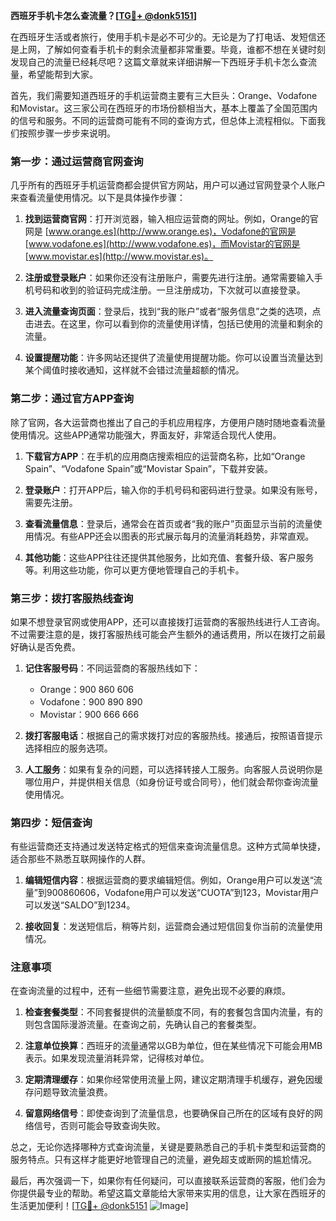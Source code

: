 **西班牙手机卡怎么查流量？[[TG💪+ @donk5151](https://t.me/s/donk5151)]**

在西班牙生活或者旅行，使用手机卡是必不可少的。无论是为了打电话、发短信还是上网，了解如何查看手机卡的剩余流量都非常重要。毕竟，谁都不想在关键时刻发现自己的流量已经耗尽吧？这篇文章就来详细讲解一下西班牙手机卡怎么查流量，希望能帮到大家。

首先，我们需要知道西班牙的手机运营商主要有三大巨头：Orange、Vodafone和Movistar。这三家公司在西班牙的市场份额相当大，基本上覆盖了全国范围内的信号和服务。不同的运营商可能有不同的查询方式，但总体上流程相似。下面我们按照步骤一步步来说明。

### 第一步：通过运营商官网查询

几乎所有的西班牙手机运营商都会提供官方网站，用户可以通过官网登录个人账户来查看流量使用情况。以下是具体操作步骤：

1. **找到运营商官网**：打开浏览器，输入相应运营商的网址。例如，Orange的官网是 [www.orange.es](http://www.orange.es)，Vodafone的官网是 [www.vodafone.es](http://www.vodafone.es)，而Movistar的官网是 [www.movistar.es](http://www.movistar.es)。
   
2. **注册或登录账户**：如果你还没有注册账户，需要先进行注册。通常需要输入手机号码和收到的验证码完成注册。一旦注册成功，下次就可以直接登录。

3. **进入流量查询页面**：登录后，找到“我的账户”或者“服务信息”之类的选项，点击进去。在这里，你可以看到你的流量使用详情，包括已使用的流量和剩余的流量。

4. **设置提醒功能**：许多网站还提供了流量使用提醒功能。你可以设置当流量达到某个阈值时接收通知，这样就不会错过流量超额的情况。

### 第二步：通过官方APP查询

除了官网，各大运营商也推出了自己的手机应用程序，方便用户随时随地查看流量使用情况。这些APP通常功能强大，界面友好，非常适合现代人使用。

1. **下载官方APP**：在手机的应用商店搜索相应的运营商名称，比如“Orange Spain”、“Vodafone Spain”或“Movistar Spain”，下载并安装。

2. **登录账户**：打开APP后，输入你的手机号码和密码进行登录。如果没有账号，需要先注册。

3. **查看流量信息**：登录后，通常会在首页或者“我的账户”页面显示当前的流量使用情况。有些APP还会以图表的形式展示每月的流量消耗趋势，非常直观。

4. **其他功能**：这些APP往往还提供其他服务，比如充值、套餐升级、客户服务等。利用这些功能，你可以更方便地管理自己的手机卡。

### 第三步：拨打客服热线查询

如果不想登录官网或使用APP，还可以直接拨打运营商的客服热线进行人工咨询。不过需要注意的是，拨打客服热线可能会产生额外的通话费用，所以在拨打之前最好确认是否免费。

1. **记住客服号码**：不同运营商的客服热线如下：
   - Orange：900 860 606
   - Vodafone：900 890 890
   - Movistar：900 666 666
   
2. **拨打客服电话**：根据自己的需求拨打对应的客服热线。接通后，按照语音提示选择相应的服务选项。

3. **人工服务**：如果有复杂的问题，可以选择转接人工服务。向客服人员说明你是哪位用户，并提供相关信息（如身份证号或合同号），他们就会帮你查询流量使用情况。

### 第四步：短信查询

有些运营商还支持通过发送特定格式的短信来查询流量信息。这种方式简单快捷，适合那些不熟悉互联网操作的人群。

1. **编辑短信内容**：根据运营商的要求编辑短信。例如，Orange用户可以发送“流量”到900860606，Vodafone用户可以发送“CUOTA”到123，Movistar用户可以发送“SALDO”到1234。

2. **接收回复**：发送短信后，稍等片刻，运营商会通过短信回复你当前的流量使用情况。

### 注意事项

在查询流量的过程中，还有一些细节需要注意，避免出现不必要的麻烦。

1. **检查套餐类型**：不同套餐提供的流量额度不同，有的套餐包含国内流量，有的则包含国际漫游流量。在查询之前，先确认自己的套餐类型。

2. **注意单位换算**：西班牙的流量通常以GB为单位，但在某些情况下可能会用MB表示。如果发现流量消耗异常，记得核对单位。

3. **定期清理缓存**：如果你经常使用流量上网，建议定期清理手机缓存，避免因缓存问题导致流量浪费。

4. **留意网络信号**：即使查询到了流量信息，也要确保自己所在的区域有良好的网络信号，否则可能会导致查询失败。

总之，无论你选择哪种方式查询流量，关键是要熟悉自己的手机卡类型和运营商的服务特点。只有这样才能更好地管理自己的流量，避免超支或断网的尴尬情况。

最后，再次强调一下，如果你有任何疑问，可以直接联系运营商的客服，他们会为你提供最专业的帮助。希望这篇文章能给大家带来实用的信息，让大家在西班牙的生活更加便利！[[TG💪+ @donk5151](https://t.me/s/donk5151) ![Image](https://i.postimg.cc/rwNCRYN7/Snipaste-2025-04-30-17-27-05.png)]